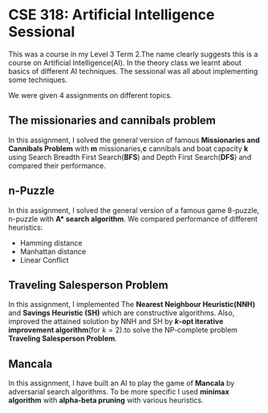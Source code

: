 CSE 318: Artificial Intelligence Sessional
=========================================
This was a course in my Level 3 Term 2.The name clearly suggests this is a course on Artificial Intelligence(AI). In the theory class we learnt about basics of different AI techniques.
The sessional was all about implementing some techniques.

We were given 4 assignments on different topics.

The missionaries and cannibals problem
-----------------------------------------
In this assignment, I solved the general version of famous **Missionaries and Cannibals Problem** with **m** missionaries,**c** cannibals and boat capacity **k** using Search Breadth First Search(**BFS**) and Depth First Search(**DFS**) and compared their performance.

n-Puzzle
--------
In this assignment, I solved the general version of a famous game 8-puzzle, n-puzzle with **A\* search algorithm**.
We compared performance of different heuristics:
* Hamming distance
* Manhattan distance
* Linear Conflict 

Traveling Salesperson Problem
-----------------------------
In this assignment, I implemented The **Nearest Neighbour Heuristic(NNH)** and **Savings Heuristic (SH)** which are constructive algorithms. Also, improved the attained solution by NNH and SH by **$k$-opt iterative improvement algorithm**(for $k = 2$).to solve the NP-complete problem **Traveling Salesperson Problem**. 

Mancala
-------
In this assignment, I have built an AI to play the game of **Mancala** by adversarial search algorithms.
To be more specific I used **minimax algorithm**
with **alpha-beta pruning** with various heuristics.
